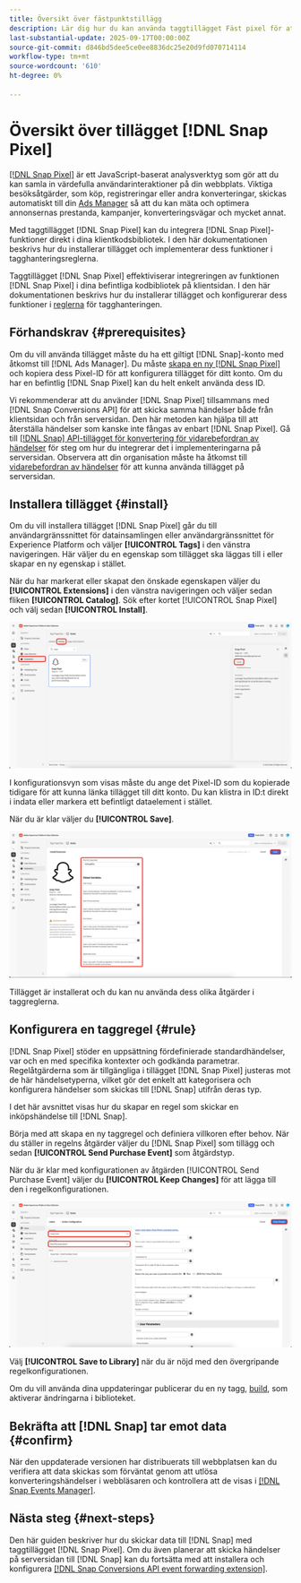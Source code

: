```yaml
---
title: Översikt över fästpunktstillägg
description: Lär dig hur du kan använda taggtillägget Fäst pixel för att fånga upp värdefulla användarinteraktioner i Adobe Experience Platform.
last-substantial-update: 2025-09-17T00:00:00Z
source-git-commit: d846bd5dee5ce0ee8836dc25e20d9fd070714114
workflow-type: tm+mt
source-wordcount: '610'
ht-degree: 0%

---
```


# Översikt över tillägget [!DNL Snap Pixel]

[[!DNL Snap Pixel]](https://businesshelp.snapchat.com/s/article/snap-pixel-about) är ett JavaScript-baserat analysverktyg som gör att du kan samla in värdefulla användarinteraktioner på din webbplats. Viktiga besöksåtgärder, som köp, registreringar eller andra konverteringar, skickas automatiskt till din [Ads Manager](http://ads.snapchat.com/) så att du kan mäta och optimera annonsernas prestanda, kampanjer, konverteringsvägar och mycket annat.

Med taggtillägget [!DNL Snap Pixel] kan du integrera [!DNL Snap Pixel]-funktioner direkt i dina klientkodsbibliotek. I den här dokumentationen beskrivs hur du installerar tillägget och implementerar dess funktioner i tagghanteringsreglerna.

Taggtillägget [!DNL Snap Pixel] effektiviserar integreringen av funktionen [!DNL Snap Pixel] i dina befintliga kodbibliotek på klientsidan. I den här dokumentationen beskrivs hur du installerar tillägget och konfigurerar dess funktioner i [reglerna](../../../ui/managing-resources/rules.md) för tagghanteringen.

## Förhandskrav {#prerequisites}

Om du vill använda tillägget måste du ha ett giltigt [!DNL Snap]-konto med åtkomst till [!DNL Ads Manager]. Du måste [skapa en ny [!DNL Snap Pixel]](https://forbusiness.snapchat.com/advertising/snap-pixel#about) och kopiera dess Pixel-ID för att konfigurera tillägget för ditt konto. Om du har en befintlig [!DNL Snap Pixel] kan du helt enkelt använda dess ID.

Vi rekommenderar att du använder [!DNL Snap Pixel] tillsammans med [!DNL Snap Conversions API] för att skicka samma händelser både från klientsidan och från serversidan. Den här metoden kan hjälpa till att återställa händelser som kanske inte fångas av enbart [!DNL Snap Pixel]. Gå till [[!DNL Snap] API-tillägget för konvertering för vidarebefordran av händelser](../../server/snap/overview.md) för steg om hur du integrerar det i implementeringarna på serversidan. Observera att din organisation måste ha åtkomst till [vidarebefordran av händelser](../../../ui/event-forwarding/overview.md) för att kunna använda tillägget på serversidan.

## Installera tillägget {#install}

Om du vill installera tillägget [!DNL Snap Pixel] går du till användargränssnittet för datainsamlingen eller användargränssnittet för Experience Platform och väljer **[!UICONTROL Tags]** i den vänstra navigeringen. Här väljer du en egenskap som tillägget ska läggas till i eller skapar en ny egenskap i stället.

När du har markerat eller skapat den önskade egenskapen väljer du **[!UICONTROL Extensions]** i den vänstra navigeringen och väljer sedan fliken **[!UICONTROL Catalog]**. Sök efter kortet [!UICONTROL Snap Pixel] och välj sedan **[!UICONTROL Install]**.

![Knappen [!UICONTROL Install] som väljs för tillägget [!UICONTROL Snap Pixel] i användargränssnittet för datainsamling.](./images/install.png)

I konfigurationsvyn som visas måste du ange det Pixel-ID som du kopierade tidigare för att kunna länka tillägget till ditt konto. Du kan klistra in ID:t direkt i indata eller markera ett befintligt dataelement i stället.

När du är klar väljer du **[!UICONTROL Save]**.

![Det [!DNL Pixel]-ID som anges som ett dataelement i tilläggskonfigurationsvyn.](./images/configure.png)

Tillägget är installerat och du kan nu använda dess olika åtgärder i taggreglerna.

## Konfigurera en taggregel {#rule}

[!DNL Snap Pixel] stöder en uppsättning fördefinierade standardhändelser, var och en med specifika kontexter och godkända parametrar. Regelåtgärderna som är tillgängliga i tillägget [!DNL Snap Pixel] justeras mot de här händelsetyperna, vilket gör det enkelt att kategorisera och konfigurera händelser som skickas till [!DNL Snap] utifrån deras typ.

I det här avsnittet visas hur du skapar en regel som skickar en inköpshändelse till [!DNL Snap].

Börja med att skapa en ny taggregel och definiera villkoren efter behov. När du ställer in regelns åtgärder väljer du [!DNL Snap Pixel] som tillägg och sedan **[!UICONTROL Send Purchase Event]** som åtgärdstyp.

När du är klar med konfigurationen av åtgärden [!UICONTROL Send Purchase Event] väljer du **[!UICONTROL Keep Changes]** för att lägga till den i regelkonfigurationen.

![Åtgärdstypen [!UICONTROL Send Purchase Event] som har valts för en regel i användargränssnittet för datainsamling.](./images/action-type.png)

Välj **[!UICONTROL Save to Library]** när du är nöjd med den övergripande regelkonfigurationen.

Om du vill använda dina uppdateringar publicerar du en ny tagg, [build](../../../ui/publishing/builds.md), som aktiverar ändringarna i biblioteket.

## Bekräfta att [!DNL Snap] tar emot data {#confirm}

När den uppdaterade versionen har distribuerats till webbplatsen kan du verifiera att data skickas som förväntat genom att utlösa konverteringshändelser i webbläsaren och kontrollera att de visas i [[!DNL Snap Events Manager]](https://businesshelp.snapchat.com/s/article/events-manager).

## Nästa steg {#next-steps}

Den här guiden beskriver hur du skickar data till [!DNL Snap] med taggtillägget [!DNL Snap Pixel]. Om du även planerar att skicka händelser på serversidan till [!DNL Snap] kan du fortsätta med att installera och konfigurera [[!DNL Snap Conversions API event forwarding extension]](../../server/snap/overview.md).
